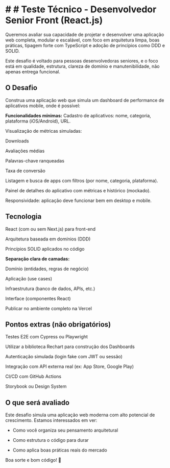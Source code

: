 # # # Teste Técnico - Desenvolvedor Senior Front (React.js)

Queremos avaliar sua capacidade de projetar e desenvolver uma aplicação web completa, modular e escalável, com foco em arquitetura limpa, boas práticas, tipagem forte com TypeScript e adoção de princípios como DDD e SOLID.

Este desafio é voltado para pessoas desenvolvedoras seniores, e o foco está em qualidade, estrutura, clareza de domínio e manutenibilidade, não apenas entrega funcional.

## O Desafio

Construa uma aplicação web que simula um dashboard de performance de aplicativos mobile, onde é possível:

**Funcionalidades mínimas:**
Cadastro de aplicativos: nome, categoria, plataforma (iOS/Android), URL.

Visualização de métricas simuladas:

Downloads

Avaliações médias

Palavras-chave ranqueadas

Taxa de conversão

Listagem e busca de apps com filtros (por nome, categoria, plataforma).

Painel de detalhes do aplicativo com métricas e histórico (mockado).

Responsividade: aplicação deve funcionar bem em desktop e mobile.

## Tecnologia
React (com ou sem Next.js) para front-end

Arquitetura baseada em domínios (DDD)

Princípios SOLID aplicados no código

**Separação clara de camadas:**

Domínio (entidades, regras de negócio)

Aplicação (use cases)

Infraestrutura (banco de dados, APIs, etc.)

Interface (componentes React)

Publicar no ambiente completo na Vercel


## Pontos extras (não obrigatórios)

Testes E2E com Cypress ou Playwright

Utilizar a biblioteca Rechart para construção dos Dashboards

Autenticação simulada (login fake com JWT ou sessão)

Integração com API externa real (ex: App Store, Google Play) 

CI/CD com GitHub Actions

Storybook ou Design System

## O que será avaliado

Este desafio simula uma aplicação web moderna com alto potencial de crescimento. Estamos interessados em ver:

- Como você organiza seu pensamento arquitetural

- Como estrutura o código para durar

- Como aplica boas práticas reais do mercado

Boa sorte e bom código! 🚀

